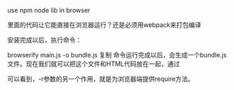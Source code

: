 use npm node lib in browser


里面的代码让它能直接在浏览器运行？还是必须用webpack来打包编译

安装完成以后，执行命令：

browserify main.js -o bundle.js
复制
命令运行完成以后，会生成一个bundle.js文件。现在我们就可以把这个文件和HTML代码放在一起，通过<script>标签导入了：

Browserify：浏览器加载Node.js模块
随着JavaScript程序逐渐模块化，在ECMAScript 6推出官方的模块处理方案之前，有两种方案在实践中广泛采用：一种是AMD模块规范，针对模块的异步加载，主要用于浏览器端；另一种是CommonJS规范，针对模块的同步加载，主要用于服务器端，即node.js环境。

Browserify是一个node.js模块，主要用于改写现有的CommonJS模块，使得浏览器端也可以使用这些模块。使用下面的命令，在全局环境下安装Browserify。


$ npm install -g browserify



生成前端模块
有时，我们只是希望将node.js的模块，移植到浏览器，使得浏览器端可以调用。这时，可以采用browserify的-r参数（--require的简写）。


browserify -r through -r ./my-file.js:my-module > bundle.js
上面代码将through和my-file.js（后面的冒号表示指定模块名为my-module）都做成了模块，可以在其他script标签中调用。


<script src="bundle.js"></script>
<script>
  var through = require('through');
  var myModule = require('my-module');
  /* ... */
</script>

可以看到，-r参数的另一个作用，就是为浏览器端提供require方法。